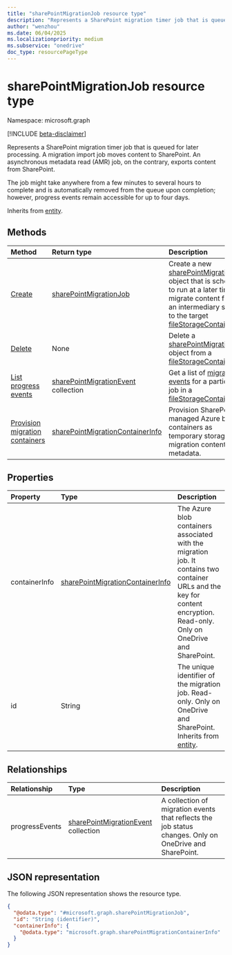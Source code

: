 ```yaml
---
title: "sharePointMigrationJob resource type"
description: "Represents a SharePoint migration timer job that is queued for later processing."
author: "wenzhou"
ms.date: 06/04/2025
ms.localizationpriority: medium
ms.subservice: "onedrive"
doc_type: resourcePageType
---
```


# sharePointMigrationJob resource type

Namespace: microsoft.graph

[!INCLUDE [beta-disclaimer](../../includes/beta-disclaimer.md)]

Represents a SharePoint migration timer job that is queued for later processing. A migration import job moves content to SharePoint. An asynchronous metadata read (AMR) job, on the contrary, exports content from SharePoint.

The job might take anywhere from a few minutes to several hours to complete and is automatically removed from the queue upon completion; however, progress events remain accessible for up to four days.

Inherits from [entity](../resources/entity.md).

## Methods
|Method|Return type|Description|
|:---|:---|:---|
|[Create](../api/filestoragecontainer-post-migrationjobs.md)|[sharePointMigrationJob](../resources/sharepointmigrationjob.md)|Create a new [sharePointMigrationJob](../resources/sharepointmigrationjob.md) object that is scheduled to run at a later time to migrate content from an intermediary storage to the target [fileStorageContainer](../resources/filestoragecontainer.md).|
|[Delete](../api/sharepointmigrationjob-delete.md)|None|Delete a [sharePointMigrationJob](../resources/sharepointmigrationjob.md) object from a [fileStorageContainer](../resources/filestoragecontainer.md).|
|[List progress events](../api/sharepointmigrationjob-list-progressevents.md)|[sharePointMigrationEvent](../resources/sharepointmigrationevent.md) collection|Get a list of [migration events](../resources/sharepointmigrationevent.md) for a particular job in a [fileStorageContainer](../resources/filestoragecontainer.md).|
|[Provision migration containers](../api/filestoragecontainer-provisionmigrationcontainers.md)|[sharePointMigrationContainerInfo](../resources/sharepointmigrationcontainerinfo.md)|Provision SharePoint-managed Azure blob containers as temporary storage for migration content and metadata.|

## Properties
|Property|Type|Description|
|:---|:---|:---|
|containerInfo|[sharePointMigrationContainerInfo](../resources/sharepointmigrationcontainerinfo.md)|The Azure blob containers associated with the migration job. It contains two container URLs and the key for content encryption. Read-only. Only on OneDrive and SharePoint.|
|id|String|The unique identifier of the migration job. Read-only. Only on OneDrive and SharePoint. Inherits from [entity](../resources/entity.md).|

## Relationships
|Relationship|Type|Description|
|:---|:---|:---|
|progressEvents|[sharePointMigrationEvent](../resources/sharepointmigrationevent.md) collection|A collection of migration events that reflects the job status changes. Only on OneDrive and SharePoint.|

## JSON representation
The following JSON representation shows the resource type.
<!-- {
  "blockType": "resource",
  "keyProperty": "id",
  "@odata.type": "microsoft.graph.sharePointMigrationJob",
  "baseType": "microsoft.graph.entity",
  "openType": false
}
-->
``` json
{
  "@odata.type": "#microsoft.graph.sharePointMigrationJob",
  "id": "String (identifier)",
  "containerInfo": {
    "@odata.type": "microsoft.graph.sharePointMigrationContainerInfo"
  }
}
```
